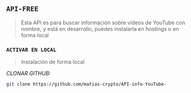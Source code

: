 ## `API-FREE`


> Esta API es para buscar información sobre videos de YouTube con nombre, y está en desarrollo, puedes instalarla en hostings o en forma local 


### `ACTIVAR EN LOCAL`

> Instalación de forma local

*CLONAR GITHUB:* 

```bash
git clone https://github.com/matias-crypto/API-info-YouTube-
```
